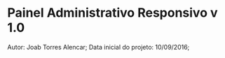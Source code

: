 # Painel Administrativo Responsivo v 1.0
Autor: Joab Torres Alencar;
Data inicial do projeto: 10/09/2016;
